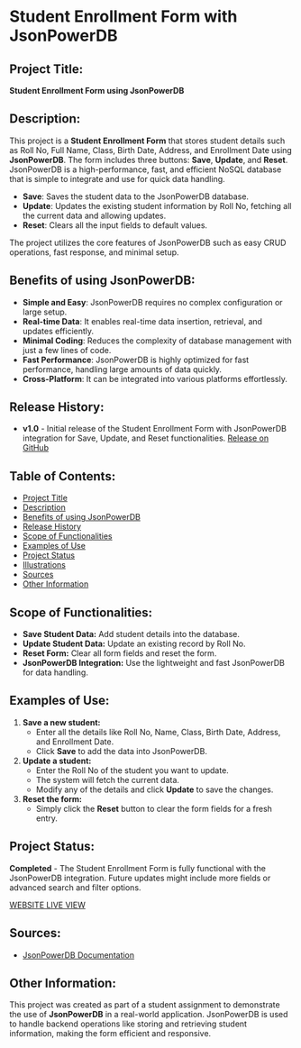<h1>Student Enrollment Form with JsonPowerDB</h1>

<h2>Project Title:</h2>
<p><strong>Student Enrollment Form using JsonPowerDB</strong></p>

<h2>Description:</h2>
<p>This project is a <strong>Student Enrollment Form</strong> that stores student details such as Roll No, Full Name, Class, Birth Date, Address, and Enrollment Date using <strong>JsonPowerDB</strong>. The form includes three buttons: <strong>Save</strong>, <strong>Update</strong>, and <strong>Reset</strong>. JsonPowerDB is a high-performance, fast, and efficient NoSQL database that is simple to integrate and use for quick data handling.</p>

<ul>
    <li><strong>Save</strong>: Saves the student data to the JsonPowerDB database.</li>
    <li><strong>Update</strong>: Updates the existing student information by Roll No, fetching all the current data and allowing updates.</li>
    <li><strong>Reset</strong>: Clears all the input fields to default values.</li>
</ul>

<p>The project utilizes the core features of JsonPowerDB such as easy CRUD operations, fast response, and minimal setup.</p>

<h2>Benefits of using JsonPowerDB:</h2>
<ul>
    <li><strong>Simple and Easy</strong>: JsonPowerDB requires no complex configuration or large setup.</li>
    <li><strong>Real-time Data</strong>: It enables real-time data insertion, retrieval, and updates efficiently.</li>
    <li><strong>Minimal Coding</strong>: Reduces the complexity of database management with just a few lines of code.</li>
    <li><strong>Fast Performance</strong>: JsonPowerDB is highly optimized for fast performance, handling large amounts of data quickly.</li>
    <li><strong>Cross-Platform</strong>: It can be integrated into various platforms effortlessly.</li>
</ul>

<h2>Release History:</h2>
<ul>
    <li><strong>v1.0</strong> - Initial release of the Student Enrollment Form with JsonPowerDB integration for Save, Update, and Reset functionalities.  
    <a href="#">Release on GitHub</a></li>
</ul>

<h2>Table of Contents:</h2>
<ul>
    <li><a href="#project-title">Project Title</a></li>
    <li><a href="#description">Description</a></li>
    <li><a href="#benefits-of-using-jsonpowerdb">Benefits of using JsonPowerDB</a></li>
    <li><a href="#release-history">Release History</a></li>
    <li><a href="#scope-of-functionalities">Scope of Functionalities</a></li>
    <li><a href="#examples-of-use">Examples of Use</a></li>
    <li><a href="#project-status">Project Status</a></li>
    <li><a href="#illustrations">Illustrations</a></li>
    <li><a href="#sources">Sources</a></li>
    <li><a href="#other-information">Other Information</a></li>
</ul>

<h2 id="scope-of-functionalities">Scope of Functionalities:</h2>
<ul>
    <li><strong>Save Student Data:</strong> Add student details into the database.</li>
    <li><strong>Update Student Data:</strong> Update an existing record by Roll No.</li>
    <li><strong>Reset Form:</strong> Clear all form fields and reset the form.</li>
    <li><strong>JsonPowerDB Integration:</strong> Use the lightweight and fast JsonPowerDB for data handling.</li>
</ul>

<h2 id="examples-of-use">Examples of Use:</h2>
<ol>
    <li><strong>Save a new student:</strong>
        <ul>
            <li>Enter all the details like Roll No, Name, Class, Birth Date, Address, and Enrollment Date.</li>
            <li>Click <strong>Save</strong> to add the data into JsonPowerDB.</li>
        </ul>
    </li>
    <li><strong>Update a student:</strong>
        <ul>
            <li>Enter the Roll No of the student you want to update.</li>
            <li>The system will fetch the current data.</li>
            <li>Modify any of the details and click <strong>Update</strong> to save the changes.</li>
        </ul>
    </li>
    <li><strong>Reset the form:</strong>
        <ul>
            <li>Simply click the <strong>Reset</strong> button to clear the form fields for a fresh entry.</li>
        </ul>
    </li>
</ol>

<h2 id="project-status">Project Status:</h2>
<p><strong>Completed</strong> - The Student Enrollment Form is fully functional with the JsonPowerDB integration. Future updates might include more fields or advanced search and filter options.</p>

<a href="https://prince9g.github.io/JsonPowerDB-projectWork/">WEBSITE LIVE VIEW</a>

<h2 id="sources">Sources:</h2>
<ul>
    <li><a href="https://login2explore.com/jpdb/docs.html">JsonPowerDB Documentation</a></li>
</ul>

<h2 id="other-information">Other Information:</h2>
<p>This project was created as part of a student assignment to demonstrate the use of <strong>JsonPowerDB</strong> in a real-world application. JsonPowerDB is used to handle backend operations like storing and retrieving student information, making the form efficient and responsive.</p>
